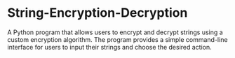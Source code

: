 # String-Encryption-Decryption
A Python program that allows users to encrypt and decrypt strings using a custom encryption algorithm. The program provides a simple command-line interface for users to input their strings and choose the desired action.
